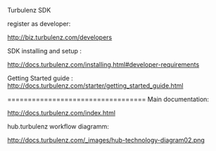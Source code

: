 Turbulenz SDK


register as developer:

http://biz.turbulenz.com/developers


SDK installing and setup :

http://docs.turbulenz.com/installing.html#developer-requirements


Getting Started guide :
http://docs.turbulenz.com/starter/getting_started_guide.html


==================================
Main documentation:

http://docs.turbulenz.com/index.html


hub.turbulenz workflow diagramm:

http://docs.turbulenz.com/_images/hub-technology-diagram02.png
